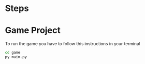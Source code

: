 # Steps

# Game Project

To run the game you have to follow this instructions in your terminal

```sh
cd game
py main.py
```